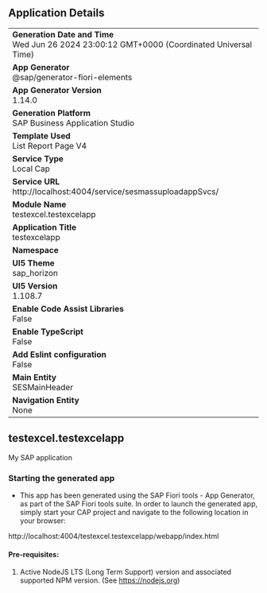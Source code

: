## Application Details
|               |
| ------------- |
|**Generation Date and Time**<br>Wed Jun 26 2024 23:00:12 GMT+0000 (Coordinated Universal Time)|
|**App Generator**<br>@sap/generator-fiori-elements|
|**App Generator Version**<br>1.14.0|
|**Generation Platform**<br>SAP Business Application Studio|
|**Template Used**<br>List Report Page V4|
|**Service Type**<br>Local Cap|
|**Service URL**<br>http://localhost:4004/service/sesmassuploadappSvcs/
|**Module Name**<br>testexcel.testexcelapp|
|**Application Title**<br>testexcelapp|
|**Namespace**<br>|
|**UI5 Theme**<br>sap_horizon|
|**UI5 Version**<br>1.108.7|
|**Enable Code Assist Libraries**<br>False|
|**Enable TypeScript**<br>False|
|**Add Eslint configuration**<br>False|
|**Main Entity**<br>SESMainHeader|
|**Navigation Entity**<br>None|

## testexcel.testexcelapp

My SAP application

### Starting the generated app

-   This app has been generated using the SAP Fiori tools - App Generator, as part of the SAP Fiori tools suite.  In order to launch the generated app, simply start your CAP project and navigate to the following location in your browser:

http://localhost:4004/testexcel.testexcelapp/webapp/index.html

#### Pre-requisites:

1. Active NodeJS LTS (Long Term Support) version and associated supported NPM version.  (See https://nodejs.org)


